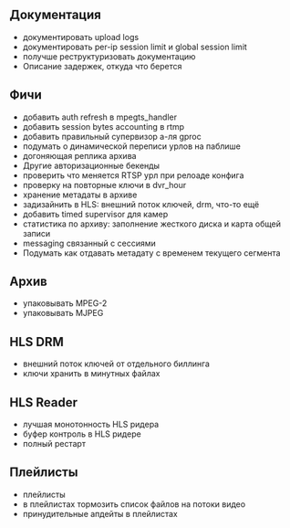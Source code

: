 Документация
------------
* документировать upload logs
* документировать per-ip session limit и global session limit
* получше реструктуризовать документацию
* Описание задержек, откуда что берется

Фичи
----

* добавить auth refresh в mpegts_handler
* добавить session bytes accounting в rtmp
* добавить правильный супервизор а-ля gproc
* подумать о динамической переписи урлов на паблише
* догоняющая реплика архива
* Другие авторизационные бекенды
* проверить что меняется RTSP урл при релоаде конфига
* проверку на повторные ключи в dvr_hour
* хранение метадаты в архиве
* задизайнить в HLS: внешний поток ключей, drm, что-то ещё
* добавить timed supervisor для камер
* статистика по архиву: заполнение жесткого диска и карта общей записи
* messaging связанный с сессиями
* Подумать как отдавать метадату с временем текущего сегмента

Архив
-----

* упаковывать MPEG-2
* упаковывать MJPEG

HLS DRM
-------

* внешний поток ключей от отдельного биллинга
* ключи хранить в минутных файлах

HLS Reader
---------
* лучшая монотонность HLS ридера
* буфер контроль в HLS ридере
* полный рестарт

Плейлисты
---------
* плейлисты
* в плейлистах тормозить список файлов на потоки видео
* принудительные апдейты в плейлистах


